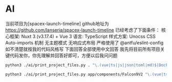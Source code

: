 # AI

当前项目为[spacex-launch-timeline]
github地址为 https://github.com/lanseria/spacex-launch-timeline
已经考虑了下面条件：
核心框架: Nuxt 3 (v3.17.4) + Vue 3
语言: TypeScript
样式方案: Unocss CSS
Auto-imports 机制
无主题模式
无响应式布局
严格使用了 @antfu/eslint-config 如不清楚就按我的代码风格写
下面回答全部使用中文回答
我先将目前所有项目关键代码发你，你先理解并回答好即可，方便以后我问问题

```bash
python3 ./ai/print_project_files.py . "\.(vue|ts|js|json|toml|md)$|Dockerfile$|eslint\.config\.js$" -o ./ai/project_context.txt -e "node_modules,.git,.nuxt,dist,build,public/assets,pnpm-lock.yaml,.vscode,ai"
```

```bash
python3 ./ai/print_project_files.py app/components/Falcon9V2 "\.(vue|ts|js|json|toml|md)$|Dockerfile$|eslint\.config\.js$" -o ./app/components/Falcon9V2/project_context.txt -e "node_modules,.git,.nuxt,dist,build,public/assets,pnpm-lock.yaml,.vscode,ai"
```
